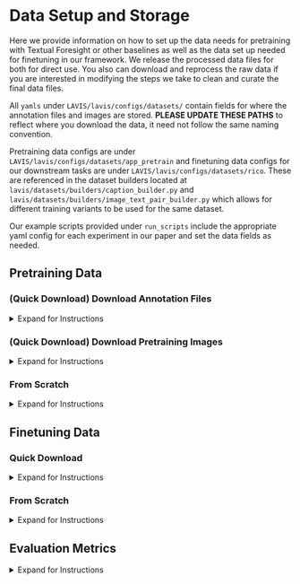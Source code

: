 # Data Setup and Storage

Here we provide information on how to set up the data needs for pretraining with Textual Foresight or other baselines as well as the data set up needed for finetuning in our framework. We release the processed data files for both for direct use. You also can download and reprocess the raw data if you are interested in modifying the steps we take to clean and curate the final data files.

All `yamls` under `LAVIS/lavis/configs/datasets/` contain fields for where the annotation files and images are stored. **PLEASE UPDATE THESE PATHS** to reflect where you download the data, it need not follow the same naming convention.

Pretraining data configs are under `LAVIS/lavis/configs/datasets/app_pretrain` and finetuning data configs for our downstream tasks are under `LAVIS/lavis/configs/datasets/rico`. These are referenced in the dataset builders located at `lavis/datasets/builders/caption_builder.py` and `lavis/datasets/builders/image_text_pair_builder.py` which allows for different training variants to be used for the same dataset.

Our example scripts provided under `run_scripts` include the appropriate yaml config for each experiment in our paper and set the data fields as needed.

## Pretraining Data
### (Quick Download) Download Annotation Files
<details close>
<summary>Expand for Instructions</summary>
<br>

In our [released data](https://drive.google.com/drive/folders/1JmSfh6AP0dpSMrNv-5koZgnQXrajxqS7?usp=sharing), we provide a folder for `processed_pretraining_data` which consists of json files with image caption pairs. The captions and additional fields vary by pretraining objective (element vs. element list vs. screen caption vs. textual foresight). These should be unzipped within this `pretrain_folder`. You can confirm their folder is correct by cross checking their annotation paths in their corresponding `yaml` - we provide a table below to help guide you to the correct yaml for comparison. Of course, you will likely need to update the yaml annotation storage paths to reflect your root directory.

This is what the final annotation folder structure should look like after unzipping the processed files.
```
pretrain_stuff/
    gpt_jsons/
        aitw/
            fortune_captions/
            gpt_captions/
        longitudinal/
            fortune_captions/
            gpt_captions/
        motif/
            fortune_captions/
            gpt_captions/
    spotlight_jsons/
        aitw/
            elem_list_captions_no_icon
            subsampled/
                stage1_post/
                stage2_post/
        longitudinal/
            elem_list_captions_final/
            subsampled/
                stage1/
                stage2/
        motif/
            elem_list_captions_final/
            subsampled/
                stage1/
                stage2/
```

`fortune_captions` refers to Textual Foresight pretraining data. At some point we considered naming the method Fortune (like fortune telling), which is why there's some outdated naming throughout. Feel free to rename if it causes confusion. `gpt_captions` refers to the screen captioning data generated with GPT 3.5 Turbo. under `spotlight_captions` we store element and element list captions, with the former being broken into stage 1 and stage 2 annotations under `subsampled`.
</details>

### (Quick Download) Download Pretraining Images
<details close>
<summary>Expand for Instructions</summary>
<br>

To pretrain with our provided annotations, we also have to store the images used for each sample. We provide the raw data from the Longitudinal and MoTIF prior work which contain the images. Simply download and unzip/untar the [raw pretrain data](https://drive.google.com/drive/folders/1rMdsgSDLlQvhechvicFfY3E2Yfw9YIOh?usp=drive_link) under `pretrain_stuff`. The following file structure should result:

```
pretrain_stuff/
    longitudinal/
        app.package.name
        ...
    motif/
        traces_02_14_21/
            app.package.name
            ...
        traces_03_17_21/
            app.package.name
            ...
        traces_05_11_2022/
            app.package.name
            ...
```

We do not store the full raw data for AITW and instead only store their images. We provide a script to fetch the AITW images and store them in a desired output folder: please run `get_aitw_images.sh`. We have to run this script multiple times due to the size of the dataset, so we provide arguments for which dataset subset and subset of files to process ("general", "google_apps", "install", "web_shopping" and then you can specify the number of files you want to process per split to break up the job).

Again, when finished storing the AITW images, **make sure to update** the `images` `storage` field in the corresponding yaml to ensure it is pointed to correctly.

| Pretraining Data Type          | Annotation File Path                                     | Dataset yaml <br> (under `lavis/configs/datasets/app_pretrain/` )    | Dataset Builder <br> (under `lavis/datasets/builders/`)               |
| ------------------------------ | -------------------------------------------------------- | -------------------------------------------------------------------- | --------------------------------------------------------------------- |
| Element Captioning / Spotlight | `pretrain_stuff/spotlight_jsons/*/subsampled/*/*`        | `*_pretrain_stage2.yaml`| `caption_builder.py` <br> * `longitudinal_pretrain` (`stage2`)  <br> *  `aitw_pretrain` (`stage2`)  <br> * `motif_pretrain` (`stage2`)|
| Element List Captioning        | `pretrain_stuff/spotlight_jsons/*/elem_list_captions_*/*`| `pretrain_spotlight_2_*_list_caps_final.yaml`<br> `pretrain_spotlight_2_aitw_list_caps.yaml` | `image_text_pair_builder.py` <br> * `longitudinal_spotlight_stage2_caption` (`final`)  <br> * `aitw_spotlight_stage2_caption` (`default`)  <br> *  `motif_spotlight_stage2_caption` (`final`) |
| Screen Captioning              | `pretrain_stuff/gpt_jsons/*/gpt_captions/*`              | `pretrain_spotlight_2_*_gpt_caps.yaml`| `image_text_pair_builder.py` <br> * `longitudinal_spotlight_stage2_caption` (`gpt`)<br> * `aitw_spotlight_stage2_caption` (`gpt`) <br> * `motif_spotlight_stage2_caption` (`gpt`)|
`motif_spotlight_stage2_caption` (`final`) |
| Textual Foresight              | `pretrain_stuff/gpt_jsons/*/fortune_captions/*`          | `*_pretrain_stage2_fortune.yaml` | `caption_builder.py` <br> * `longitudinal_pretrain` (`stage2_fortune`) <br> * `aitw_pretrain` (`stage2_fortune`)  <br> * `motif_pretrain` (`stage2_fortune`) |
</details>

### From Scratch
<details close>
<summary>Expand for Instructions</summary>
<br>

If you are interested in reprocessing the pretraining datasets, we also include the code used to process, format, and annotate the files for pretraining. We note that this is a complicated multistep process per dataset due to make filters and reformattings being required. Keep in mind that for all steps, you likely need to change the input arguments to reflect your root path/directory on your own machine. Follow the below steps:

#### Spotlight / Element Captioning Pretraining Data
1. MoTIF and Longitudinal (follow the same steps for each with different dataset arguments)
    * Run `pretrain_stuff/get_spotlight_data.py` with `process_from_raw` set to `True`.
        * This results in the initial `raw/` output of element captions.
    * Rerun `pretrain_stuff/get_spotlight_data.py` with `process_from_raw` set to `False`.
        * This performs the final merging and thresholding (a Spotlight filter per their paper) which requires each element caption to occur at least 5 times. <br> This results in a `thresholded/` intermediate output.
    * Run `pretrain_stuff/merge_all_dataset_jsons.py`
        * This will result in the final `subsampled/stage1` and `subsampled/stage2` folders under the respective dataset folder within `pretrain_stuff`.
2. AITW (this is a complicated process due to the size of AITW and different formatting)
    * Run `pretrain_stuff/preprocess_aitw.py` with `process_from_raw` set to `True`.
        * This results in the initial `raw_aitw_by_sub_dataset/` output of element captions, as well as `counts` metadata concerning the frequency of each caption.
    * The counts output from the prior step was saved per dataset subset, so merge them by running `aitw_counts/join_counts.py`.
        * There should now be an `all_counts.json` file in the `aitw_counts` folder.
    * Rerun `pretrain_stuff/preprocess_aitw.py` with `process_from_raw` set to `False`.
        * This results in the next intermediate output `aitw_by_app_thresholded/`
    * Run `pretrain_stuff/spotlight_jsons/aitw/join_all_apps.py`
        * This reformats the intermediate jsons and saves the output in a `grouped_apps` folder.
    * Run `pretrain_stuff/merge_all_dataset_jsons.py` to obtain `subsampled/stage1/` and `subsampled/stage2/` folders.
    * Finally, we manually (apologies) split each file in half within their respect `subsampled/stage1/` and `subsampled/stage2/` folders. <br> Store these in `subsampled/stage1_post/` and `subsampled/stage2_post/` folders.
        * We do this because of how large the files are.
        * By manually, we mean on the command line - it should just be a couple lines of code.



#### Element List Captioning Pretraining Data
1. MoTIF and Longitudinal (follow the same steps for each with different dataset arguments)
    * Run `pretrain_stuff/get_elems_for_gpt.py`.
        * This results in the intermediate `elements_final/` output of element captions.
2. AITW
    * Run `pretrain_stuff/process_aitw_gpt.py`. This should result in the intermediate `aitw/elements_no_icon/` dataset folder.
3. Run `pretrain_stuff/make_caption_from_elems.py` (this handles the final formatting for all datasets)
    * It should result in the `aitw/elem_list_captions_no_icon`, `motif/elem_list_captions_final`, <br> and `longitudinal/elem_list_captions_final` data folders.

#### GPT / Screen Captioning Pretraining Data

1. Rerun `pretrain_stuff/process_aitw_gpt.py` with the output `folder` set to `elements_raw` and `include_icons` set to False.
    * This should result in the intermediate `aitw/elements_raw/` dataset folder.
    * We choose to use different element processing for GPT queries than that outlined by Spotlight, <br> which was used for element 
        and element list processing.
2. Run `gpt_jsons/elem_stats.py` which provides the samples to query GPT with (before the prompt formatting).
3. Run `gpt_jsons/gpt3_5_turbo_async.py` to query GPT and get pseudo caption outputs.
    * An example script is provided in `gpt_jsons/gpt_3.5_scc.sh`
    * These queries will store intermediate text outputs in a `gpt_jsons/gpt3_5_captions` folder
4. Finally, format the text files with `gpt_jsons/make_blip_caption_files.py` to get the final json files needed for training.
    * This must be done for each dataset (see the file's input arguments for reference)

#### Textual Foresight Pretraining Data
Note that to run the below steps from scratch you must first have gone through the screen <br>
captioning steps outlined above. Textual Foresight uses a subset of the screen captioning data
curated with GPT 3.5 Turbo.

1. Run `pretrain_stuff/get_state_action_triplets.py` for each dataset (AITW, Longitudinal, MoTIF).
    * This will result in `triplets.txt` files under each respective dataset folder in `spotlight_jsons`.
2. Run `gpt_jsons/get_diff_st_s1_pairs.py`  for each dataset (AITW, Longitudinal, MoTIF). <br> This provides an extra level of cleaning to ensure valid state, action, next state triplets.
    * This will result in `triplets_clean.txt` files under each respective dataset folder in `spotlight_jsons`.
3. Run `gpt_jsons/get_fortune_samples_to_be_captioned.py`.
    * This will result in a txt file `fortune_set_samples.txt` later to be used in finding the subset of GPT captions <br> that
    can be used for Textual Foresight pretraining.
4. Finally, run `gpt_jsons/make_fortune_caption_files.py` to obtain the json files under each dataset.
</details>

## Finetuning Data
###  Quick Download
<details close>
<summary>Expand for Instructions</summary>
<br>

We evaluate on four downstream tasks: screen summarization, element captioning, tappability prediction, and language command grounding. We provide the already processed/formatted annotation files for you to download [here](https://drive.google.com/drive/folders/1-gl4qjixf8uSMJXb8yQnxWiHwxUN3vwp?usp=drive_link), and then all that is left to do is (1) download the images associated with these downstream tasks and (2) update the dataset yamls to reflect where you choose to store the annotation and image files.

All downstream tasks are annotated on top of the `Rico` dataset. Download the [raw data](https://storage.googleapis.com/crowdstf-rico-uiuc-4540/rico_dataset_v0.1/unique_uis.tar.gz) which contains the images needed for finetuning and make sure to **UPDATE** the `images` `storage` field to reflect the root path of where you store the images. The rico data is zipped in a folder named `combined/`. Again, the annotations paths should also be updated to reflect the folders you store the data in.

| Finetuning Task                 | Annotation File Path                                     | Dataset yaml <br> (under `lavis/configs/datasets/rico/`)  | Dataset Builder <br> (under `lavis/datasets/builders/`)   |
| ------------------------------- | -------------------------------------------------------- | --------------------------------------------------------- | --------------------------------------------------------- |
| Screen Summarization/Captioning | * `screen2words/train.json` <br> * `screen2words/val.json`  <br> * `screen2words/test.json` | `screen_summarization.yaml`  | `caption_builder.py` <br> * `screen_caption` (`default`)  |
| Element/Widget Captioning       | * `widget-caption/train.json` <br> * `widget-caption/dev.json`<br> *  `widget-caption/test.json` | `widget_vqa.yaml`                                         | `caption_builder.py` <br> * `widget_vqa` (`default`)      |
| Tappability Prediction          | * `taperception/train_4_tap_caption.json` <br> * `taperception/eval_4_tap_caption.json` <br> * `taperception/test_tap_caption.json` | `tappability_caption_4_vqa.yaml`  | `caption_builder.py` <br> * `tap_vqa` (`caption_quad`)    |
| Language Grounding              |  * `mug/mug_captions_full_instr_train.json` <br> * `mug/mug_captions_full_instr_eval.json` <br> * `mug/mug_captions_2_test.json`    | `language_grounding_captions_all_instr.yaml` <br >`language_grounding_captions_eval.yaml` | `caption_builder.py` <br> * `language_ground` (`captions_full`) <br> * `language_ground_caption_eval` (`default`) |

Finally, we note that there are additional val/test files used during training that require a different format to be compatible with MSCOCO eval and metric packages. We note these files below which should also lie under the respective finetuning dataset folder (they are included in the files for download, we just want to point them out). In the existing BLIP2 codebase, these filenames are hardcoded within task files (see `LAVIS/lavis/tasks/vqa.py`).

Below we provide the filenames for reference and where they are hardcoded.
| Finetuning Task                 | COCO Formatted Annotation Files                          | Where they are hardcoded (under `LAVIS/lavis/tasks/`) |
| ------------------------------- | -------------------------------------------------------- | ------------------------ |
| Screen Summarization/Captioning | `eval_val.json` <br> `eval_test.json` | `captioning.py` |
| Element/Widget Captioning       | `eval_dev.json` <br> `eval_test.json` | `vqa.py` |
| Tappability Prediction          | `tap_captions_eval_coco.json` <br> `tap_captions_test_coco.json` | `vqa.py` |
| Language Grounding              | `mug_captions_full_instr_eval_coco.json` | `vqa.py` |
</details>

### From Scratch

<details close>
<summary>Expand for Instructions</summary>
<br>

If you are interested in reprocessing the original downstream task datasets, we also include the code used to format the files for finetuning. Follow the below steps and inspect each file to see how to set input arguments or set file names etc. (and feel free to ask any clarifying questions here on the repo):

1. Run `LAVIS/modify_task_annotations.py` to format the raw data from each respective dataset.
2. Then, follow the below steps below
    * Screen Summarization
        * Run `screen2words/eval_anns_format.py`
    * Widget Captioning
        * Run `widget-caption/make_split_json.py`
        * Then, run `widget-caption/eval_anns_format.py`
    * Tappability Prediction
        * Run `taperception/make_split_json.py`
        * \[Optional\] Run `taperception/make_higher_ratio.py` to upsample the not-tappable class samples. <br> We upsampled by a factor of 4 due to the class imbalance and use the resulting files for finetuning as mentioned in the paper.
        * Then, run `taperception/eval_anns_format.py`
    * Language Grounding
        * Run `mug/mug_to_caption_annotations.py`
        * Then, run `mug/eval_anns_format.py`
</details>


## Evaluation Metrics

<details close>
<summary>Expand for Instructions</summary>
<br>
Screen summarization and element captioning tasks have built in captioning metrics which are included in the COCO eval setup during training, but if you wish to additionally report more recent metrics like we do (e.g., BERTScore and BLEURT), you will need to run the final eval script below to obtain those additional metrics. Additionally, tappability and language grounding are evaluating as a captioning task during training (please find more details in the paper and Appendix), but are evaluated with metrics like accuracy and F1 score at test time.

<br>

Below we provide pointers for the metric files and scripts to run for each downstream task to obtain the full suite of metrics. Again, note that the flags should be updated to reflect your file output paths and which task you're evaluating.

| Finetuning Task                 | Metric Computation File (under `LAVIS/lavis/`)    | Example Script to Run Metric File (under `LAVIS/lavis/`) |
| ------------------------------- | ------------------------------------------------ | ------------------------ |
| Screen Summarization/Captioning | `output/BLIP2/fresh_metric.py`                   | `output/BLIP2/gpu_metric.sh` |
| Element/Widget Captioning       | `output/BLIP2/fresh_metric.py`                   | `output/BLIP2/gpu_metric.sh` |
| Tappability Prediction          | `output/BLIP2/fresh_metric.py`                   | `output/BLIP2/gpu_metric.sh` |
| Language Grounding              | `output/language_ground_caption_eval.py`         | `output/lang_ground_gpu_metric.sh` |
</details>